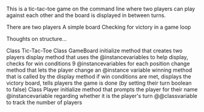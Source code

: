 This is a tic-tac-toe game on the command line where two players can play against each other and the board is displayed in between turns.

There are two players
A simple board
Checking for victory in a game loop


Thoughts on structure...



Class Tic-Tac-Toe
	Class GameBoard
		initialize method that creates two players
		display method that uses the @instancevariables to help display, checks for win conditions
		9 @instancevariables for each position
		change method that lets the player change an @instance variable
		winning method that is called by the display method if win conditions are met, displays the victory board, tells players the game is done (by setting their turn boolean to false)
	Class Player
		initialize method that prompts the player for their name
		@instancevariable regarding whether it is the player's turn
		@@classvariable to track the number of players



